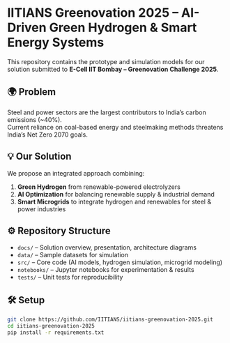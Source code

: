 # IITIANS Greenovation 2025 – AI-Driven Green Hydrogen & Smart Energy Systems

This repository contains the prototype and simulation models for our solution submitted to **E-Cell IIT Bombay – Greenovation Challenge 2025**.

## 🌍 Problem
Steel and power sectors are the largest contributors to India’s carbon emissions (~40%).  
Current reliance on coal-based energy and steelmaking methods threatens India’s Net Zero 2070 goals.

## 💡 Our Solution
We propose an integrated approach combining:
1. **Green Hydrogen** from renewable-powered electrolyzers
2. **AI Optimization** for balancing renewable supply & industrial demand
3. **Smart Microgrids** to integrate hydrogen and renewables for steel & power industries

## ⚙️ Repository Structure
- `docs/` – Solution overview, presentation, architecture diagrams
- `data/` – Sample datasets for simulation
- `src/` – Core code (AI models, hydrogen simulation, microgrid modeling)
- `notebooks/` – Jupyter notebooks for experimentation & results
- `tests/` – Unit tests for reproducibility

## 🛠️ Setup
```bash
git clone https://github.com/IITIANS/iitians-greenovation-2025.git
cd iitians-greenovation-2025
pip install -r requirements.txt
